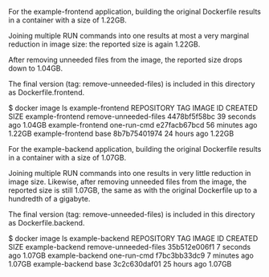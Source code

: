 For the example-frontend application, building the original Dockerfile results in a container
with a size of 1.22GB. 

Joining multiple RUN commands into one results at most a very marginal reduction in image size: the reported size is again 1.22GB.

After removing unneeded files from the image, the reported size drops down to 1.04GB.

The final version (tag: remove-unneeded-files) is included in this directory as Dockerfile.frontend.

$ docker image ls example-frontend
REPOSITORY         TAG                     IMAGE ID       CREATED          SIZE
example-frontend   remove-unneeded-files   4478bf5f58bc   39 seconds ago   1.04GB
example-frontend   one-run-cmd             e27facb67bcd   56 minutes ago   1.22GB
example-frontend   base                    8b7b75401974   24 hours ago     1.22GB


For the example-backend application, building the original Dockerfile results in a container with a size of 1.07GB.

Joining multiple RUN commands into one results in very little reduction in image size.
Likewise, after removing unneeded files from the image, the reported size is still 1.07GB, 
the same as with the original Dockerfile up to a hundredth of a gigabyte.

The final version (tag: remove-unneeded-files) is included in this directory as Dockerfile.backend.

$ docker image ls example-backend
REPOSITORY        TAG                     IMAGE ID       CREATED         SIZE
example-backend   remove-unneeded-files   35b512e006f1   7 seconds ago   1.07GB
example-backend   one-run-cmd             f7bc3bb33dc9   7 minutes ago   1.07GB
example-backend   base                    3c2c630daf01   25 hours ago    1.07GB
